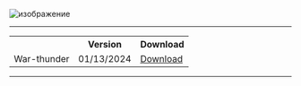 ![изображение](https://github.com/anorfire/Mingle/assets/81218733/51c26055-6656-450c-b763-e04a11cf1250)

<hr>
<table align=center>
  <tr>
    <th></th>
    <th>Version</th>
    <th>Download</th>
  </tr>
  <tr>
    <td>War-thunder</td>
    <td>01/13/2024</td>
    <td><a href=''>Download</td>
  </tr>
</table>
<hr>  
